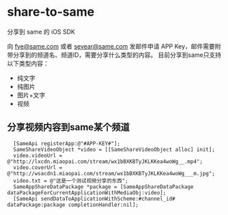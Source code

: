 # share-to-same
分享到 same 的 iOS SDK

向 fye@same.com 或者 sevear@same.com 发邮件申请 APP Key，邮件需要附带分享到的频道名、频道ID，需要分享什么类型的内容。
目前分享到same只支持以下类型内容：

* 纯文字
* 纯图片
* 图片+文字
* 视频

## 分享视频内容到same某个频道

```
  [SameApi registerApp:@"#APP-KEY#"];
  SameShareVideoObject *video = [[SameShareVideoObject alloc] init];
  video.videoUrl = @"http://lxcdn.miaopai.com/stream/wx1bBXKBTyJKLKKea4woWg__.mp4";
  video.coverUrl = @"http://wsacdn1.miaopai.com/stream/wx1bBXKBTyJKLKKea4woWg___m.jpg";
  video.txt = @"这是一个测试视频分享的东西";
  SameAppShareDataPackage *package = [SameAppShareDataPackage dataPackageForCurrentApplicationWithMediaObj:video];
  [SameApi sendDataToApplicationWithScheme:#channel_id# dataPackage:package completionHandler:nil];
```
